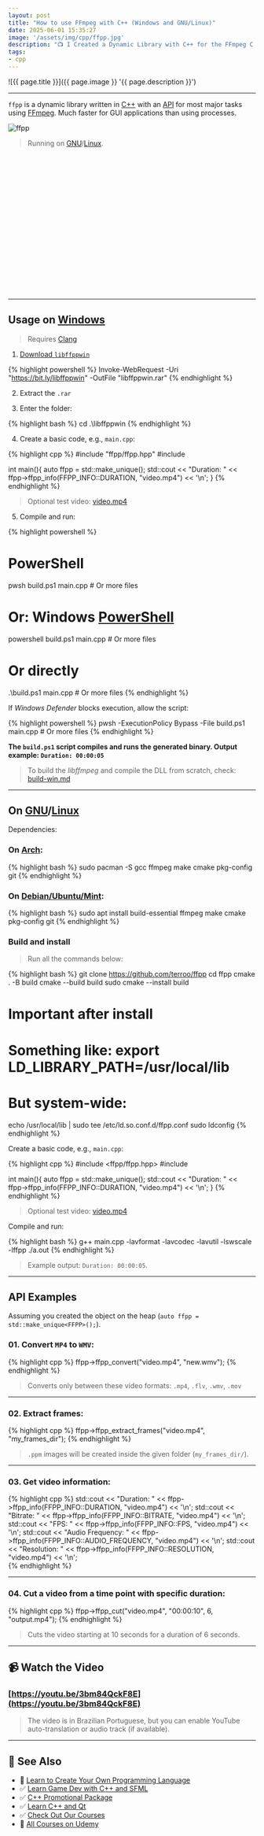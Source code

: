 ```yaml
---
layout: post
title: "How to use FFmpeg with C++ (Windows and GNU/Linux)"
date: 2025-06-01 15:35:27
image: '/assets/img/cpp/ffpp.jpg'
description: "📺 I Created a Dynamic Library with C++ for the FFmpeg C API to Make Integration Easier and Faster for Graphical Applications."
tags:
- cpp
---
```


![{{ page.title }}]({{ page.image }} '{{ page.description }}')

---

`ffpp` is a dynamic library written in [C++](https://terminalroot.com.br/cpp) with an [API](https://terminalroot.com/tags#api) for most major tasks using [FFmpeg](https://ffmpeg.org). Much faster for GUI applications than using processes.

![ffpp](https://github.com/terroo/ffpp/raw/main/resources/ffpp-running-gnu.png)

> Running on [GNU](https://terminalroot.com/tags#gnu)/[Linux](https://terminalroot.com/tags#gnulinux).


<!-- SQUARE - GAMES ROOT -->
<script async src="//pagead2.googlesyndication.com/pagead/js/adsbygoogle.js"></script>
<ins class="adsbygoogle"
style="display:inline-block;width:336px;height:280px"
data-ad-client="ca-pub-2838251107855362"
data-ad-slot="5351066970"></ins>
<script>
(adsbygoogle = window.adsbygoogle || []).push({});
</script>

---

## Usage on [Windows](https://terminalroot.com/tags#windows)

> Requires [Clang](https://terminalroot.com/how-to-install-the-new-version-of-clang-llvm-on-windows/)

1. [Download `libffppwin`](https://bit.ly/libffppwin)

{% highlight powershell %}
Invoke-WebRequest -Uri "https://bit.ly/libffppwin" -OutFile "libffppwin.rar"
{% endhighlight %}

2. Extract the `.rar`

3. Enter the folder:

{% highlight bash %}
cd .\libffppwin
{% endhighlight %}

4. Create a basic code, e.g., `main.cpp`:

{% highlight cpp %}
#include "ffpp/ffpp.hpp"
#include <memory>

int main(){
  auto ffpp = std::make_unique<FFPP>();
  std::cout << "Duration: " 
    << ffpp->ffpp_info(FFPP_INFO::DURATION, "video.mp4") << '\n';
}
{% endhighlight %}

> Optional test video: [video.mp4](https://terminalroot.com/downloads/video.mp4)

5. Compile and run:

{% highlight powershell %}
# PowerShell
pwsh build.ps1 main.cpp # Or more files

# Or: Windows [PowerShell](https://terminalroot.com/tags#powershell)
powershell build.ps1 main.cpp # Or more files

# Or directly
.\build.ps1 main.cpp # Or more files
{% endhighlight %}

If *Windows Defender* blocks execution, allow the script:

{% highlight powershell %}
pwsh -ExecutionPolicy Bypass -File build.ps1 main.cpp # Or more files
{% endhighlight %}

**The `build.ps1` script compiles and runs the generated binary. Output example: `Duration: 00:00:05`**

> To build the *libffmpeg* and compile the DLL from scratch, check: [build-win.md](https://github.com/terroo/ffpp/blob/main/resources/build-win.md)

---

## On [GNU](https://terminalroot.com/tags#gnu)/[Linux](https://terminalroot.com/tags#gnulinux)

Dependencies:

### On [Arch](https://terminalroot.com/meet-the-arch-hurd/):

{% highlight bash %}
sudo pacman -S gcc ffmpeg make cmake pkg-config git
{% endhighlight %}

### On [Debian/Ubuntu/Mint](https://terminalroot.com/tags#ubuntu):

{% highlight bash %}
sudo apt install build-essential ffmpeg make cmake pkg-config git
{% endhighlight %}

### Build and install

> Run all the commands below:

{% highlight bash %}
git clone https://github.com/terroo/ffpp
cd ffpp
cmake . -B build
cmake --build build
sudo cmake --install build
# Important after install
# Something like: export LD_LIBRARY_PATH=/usr/local/lib
# But system-wide:
echo /usr/local/lib | sudo tee /etc/ld.so.conf.d/ffpp.conf
sudo ldconfig
{% endhighlight %}

Create a basic code, e.g., `main.cpp`:

{% highlight cpp %}
#include <ffpp/ffpp.hpp>
#include <memory>

int main(){
  auto ffpp = std::make_unique<FFPP>();
  std::cout << "Duration: " 
    << ffpp->ffpp_info(FFPP_INFO::DURATION, "video.mp4") << '\n';
}
{% endhighlight %}

> Optional test video: [video.mp4](https://terminalroot.com/downloads/video.mp4)

Compile and run:

{% highlight bash %}
g++ main.cpp -lavformat -lavcodec -lavutil -lswscale -lffpp
./a.out
{% endhighlight %}

> Example output: `Duration: 00:00:05`.


<!-- RECTANGLE LARGE -->
<script async src="https://pagead2.googlesyndication.com/pagead/js/adsbygoogle.js"></script>
<!-- Informat -->
<ins class="adsbygoogle"
style="display:block"
data-ad-client="ca-pub-2838251107855362"
data-ad-slot="2327980059"
data-ad-format="auto"
data-full-width-responsive="true"></ins>
<script>
(adsbygoogle = window.adsbygoogle || []).push({});
</script>

---

## API Examples

Assuming you created the object on the heap (`auto ffpp = std::make_unique<FFPP>();`).

### 01. Convert `MP4` to `WMV`:

{% highlight cpp %}
ffpp->ffpp_convert("video.mp4", "new.wmv");
{% endhighlight %}

> Converts only between these video formats: `.mp4`, `.flv`, `.wmv`, `.mov`

---

### 02. Extract frames:

{% highlight cpp %}
ffpp->ffpp_extract_frames("video.mp4", "my_frames_dir");
{% endhighlight %}

> `.ppm` images will be created inside the given folder (`my_frames_dir/`).

---

### 03. Get video information:

{% highlight cpp %}
std::cout << "Duration: " 
  << ffpp->ffpp_info(FFPP_INFO::DURATION, "video.mp4") << '\n';
std::cout << "Bitrate: " 
  << ffpp->ffpp_info(FFPP_INFO::BITRATE, "video.mp4") << '\n';
std::cout << "FPS: " 
  << ffpp->ffpp_info(FFPP_INFO::FPS, "video.mp4") << '\n';
std::cout << "Audio Frequency: " 
  << ffpp->ffpp_info(FFPP_INFO::AUDIO_FREQUENCY, "video.mp4") << '\n';
std::cout << "Resolution: " 
  << ffpp->ffpp_info(FFPP_INFO::RESOLUTION, "video.mp4") << '\n';  
{% endhighlight %}

---

### 04. Cut a video from a time point with specific duration:

{% highlight cpp %}
ffpp->ffpp_cut("video.mp4", "00:00:10", 6, "output.mp4");
{% endhighlight %}

> Cuts the video starting at 10 seconds for a duration of 6 seconds.

---

## 📹 Watch the Video

### [https://youtu.be/3bm84QckF8E](https://youtu.be/3bm84QckF8E)

> The video is in Brazilian Portuguese, but you can enable YouTube auto-translation or audio track (if available).

---

## 👀 See Also

* 👑 [Learn to Create Your Own Programming Language](https://terminalroot.com.br/mylang)
* ✅ [Learn Game Dev with C++ and SFML](https://terminalroot.com.br/games)
* ✅ [C++ Promotional Package](https://terminalroot.com.br/promo)
* ✅ [Learn C++ and Qt](https://terminalroot.com.br/cpp)
* ✅ [Check Out Our Courses](https://bit.ly/CursosTerminalRoot)
* 🎁 [All Courses on Udemy](https://bit.ly/UdemyTerminalRoot)



